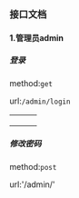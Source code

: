 ### 接口文档

#### 1.管理员admin

##### 登录

method:`get`

url:`/admin/login`



|      |      |      |
| ---- | ---- | ---- |
|      |      |      |
|      |      |      |
|      |      |      |

##### 修改密码

method:`post`

url:'/admin/'

